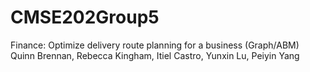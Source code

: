 # CMSE202Group5
Finance: Optimize delivery route planning for a business (Graph/ABM)
  Quinn Brennan, Rebecca Kingham, Itiel Castro, Yunxin Lu, Peiyin Yang
